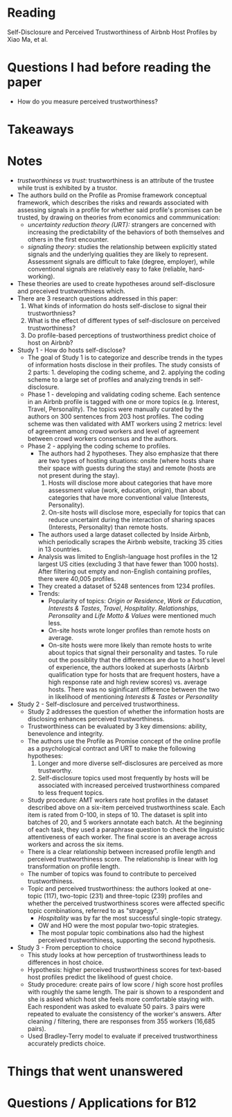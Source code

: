 # Reading
Self-Disclosure and Perceived Trustworthiness of Airbnb Host Profiles by Xiao Ma, et al.

# Questions I had before reading the paper
* How do you measure perceived trustworthiness?

# Takeaways

# Notes
* _trustworthiness vs trust_: trustworthiness is an attribute of the trustee while trust is exhibited by a trustor.
* The authors build on the Profile as Promise framework conceptual framework, which describes the risks and rewards associated with assessing signals in a profile for whether said profile's promises can be trusted, by drawing on theories from economics and commmunication:
  * *uncertainty reduction theory (URT):* strangers are concerned with increasing the predictability of the behaviors of both themselves and others in the first encounter.
  * *signaling theory*: studies the relationship between explicitly stated signals and the underlying qualities they are likely to represent. Assessment signals are difficult to fake (degree, employer), while conventional signals are relatively easy to fake (reliable, hard-working).
* These theories are used to create hypotheses around self-disclosure and preceived trustworthiness which.
* There are 3 research questions addressed in this paper:
  1. What kinds of information do hosts self-disclose to signal their trustworthniess?
  2. What is the effect of different types of self-disclosure on perceived trustworthiness?
  3. Do profile-based perceptions of trustworthiness predict choice of host on Airbnb?
* Study 1 - How do hosts self-disclose?
  * The goal of Study 1 is to categorize and describe trends in the types of information hosts disclose in their profiles. The study consists of 2 parts: 1. developing the coding scheme, and 2. applying the coding scheme to a large set of profiles and analyzing trends in self-disclosure.
  * Phase 1 - developing and validating coding scheme. Each sentence in an Airbnb profile is tagged with one or more topics (e.g. Interest, Travel, Personality). The topics were manually curated by the authors on 300 sentences from 203 host profiles. The coding scheme was then validated with AMT workers using 2 metrics: level of agreement among crowd workers and level of agreement between crowd workers consensus and the authors.
  * Phase 2 - applying the coding scheme to profiles.
    * The authors had 2 hypotheses. They also emphasize that there are two types of hosting situations: onsite (where hosts share their space with guests during the stay) and remote (hosts are not present during the stay).
      1. Hosts will disclose more about categories that have more assessment value (work, education, origin), than about categories that have more conventional value (Interests, Personality).
      2. On-site hosts will disclose more, especially for topics that can reduce uncertaint during the interaction of sharing spaces (Interests, Personality) than remote hosts.
    * The authors used a large dataset collected by Inside Airbnb, which periodically scrapes the Airbnb website, tracking 35 cities in 13 countries.
    * Analysis was limited to English-language host profiles in the 12 largest US cities (excluding 3 that have fewer than 1000 hosts). After filtering out empty and non-English containing profiles, there were 40,005 profiles.
    * They created a dataset of 5248 sentences from 1234 profiles.
    * Trends:
      * Popularity of topics: _Origin or Residence_, _Work or Education_, _Interests & Tastes_, _Travel_, _Hospitality_. _Relationships_, _Peronsality_ and _Life Motto & Values_ were mentioned much less.
      * On-site hosts wrote longer profiles than remote hosts on average.
      * On-site hosts were more likely than remote hosts to write about topics that signal their personality and tastes. To rule out the possiblity that the differences are due to a host's level of experience, the authors looked at superhosts (Airbnb qualification type for hosts that are frequent hosters, have a high response rate and high review scores) vs. average hosts. There was no siginificant difference between the two in likelihood of mentioning _Interests & Tastes_ or _Personality_
* Study 2 - Self-disclosure and perceived trustworthiness.
  * Study 2 addresses the question of whether the information hosts are disclosing enhances perceived trustworthiness.
  * Trustworthiness can be evaluated by 3 key dimensions: ability, benevolence and integrity.
  * The authors use the Profile as Promise concept of the online profile as a psychological contract and URT to make the following hypotheses:
    1. Longer and more diverse self-disclosures are perceived as more trustworthy.
    2. Self-disclosure topics used most frequently by hosts will be associated with increased perceived trustworthiness compared to less frequent topics.
  * Study procedure: AMT workers rate host profiles in the dataset described above on a six-item perceived trustworthiness scale. Each item is rated from 0-100, in steps of 10. The dataset is split into batches of 20, and 5 workers annotate each batch. At the beginning of each task, they used a paraphrase question to check the linguistic attentiveness of each worker. The final score is an average across workers and across the six items.
  * There is a clear relationship between increased profile length and perceived trustworthiness score. The relationship is linear with log transformation on profile length.
  * The number of topics was found to contribute to perceived trustworthiness.
  * Topic and perceived trustworthiness: the authors looked at one-topic (117), two-topic (231) and three-topic (239) profiles and whether the perceived trustworthiness scores were affected specific topic combinations, referred to as "stragegy".
    * _Hospitality_ was by far the most successful single-topic strategy.
    * OW and HO were the most popular two-topic strategies.
    * The most popular topic combinations also had the highest perceived trustworthiness, supporting the second hypothesis.
* Study 3 - From perception to choice
  * This study looks at how perception of trustworthiness leads to differences in host choice.
  * Hypothesis: higher perceived trustworthiness scores for text-based host profiles predict the likelihood of guest choice.
  * Study procedure: create pairs of low score / high score host profiles with roughly the same length. The pair is shown to a respondent and she is asked which host she feels more comfortable staying with. Each respondent was asked to evaluate 50 pairs. 3 pairs were repeated to evaluate the consistency of the worker's answers. After cleaning / filtering, there are responses from 355 workers (16,685 pairs).
  * Used Bradley-Terry model to evaluate if preceived trustworthiness accurately predicts choice.
  

# Things that went unanswered

# Questions / Applications for B12